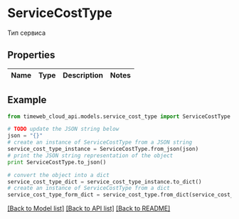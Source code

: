 # ServiceCostType

Тип сервиса

## Properties
Name | Type | Description | Notes
------------ | ------------- | ------------- | -------------

## Example

```python
from timeweb_cloud_api.models.service_cost_type import ServiceCostType

# TODO update the JSON string below
json = "{}"
# create an instance of ServiceCostType from a JSON string
service_cost_type_instance = ServiceCostType.from_json(json)
# print the JSON string representation of the object
print ServiceCostType.to_json()

# convert the object into a dict
service_cost_type_dict = service_cost_type_instance.to_dict()
# create an instance of ServiceCostType from a dict
service_cost_type_form_dict = service_cost_type.from_dict(service_cost_type_dict)
```
[[Back to Model list]](../README.md#documentation-for-models) [[Back to API list]](../README.md#documentation-for-api-endpoints) [[Back to README]](../README.md)


